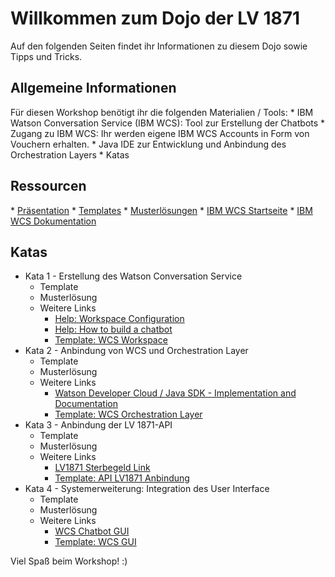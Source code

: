 <h1>Willkommen zum Dojo der LV 1871</h1>

Auf den folgenden Seiten findet ihr Informationen zu diesem Dojo sowie Tipps und Tricks. 

<h2>Allgemeine Informationen</h2>
Für diesen Workshop benötigt ihr die folgenden Materialien / Tools:
* IBM Watson Conversation Service (IBM WCS): Tool zur Erstellung der Chatbots
* Zugang zu IBM WCS: Ihr werden eigene IBM WCS Accounts in Form von Vouchern erhalten.
* Java IDE zur Entwicklung und Anbindung des Orchestration Layers 
* Katas 

<h2>Ressourcen</h2> 
* <a target="_blank" href="https://gitlab.infomotion.de/lv1871/chatbot/blob/master/WatsonJavaDojo.pptx">Präsentation</a> 
* <a target="_blank" href="https://gitlab.infomotion.de/lv1871/chatbot/tree/master/Templates">Templates</a>
* <a target="_blank" href="https://gitlab.infomotion.de/lv1871/chatbot/tree/master/Musterlösungen">Musterlösungen</a>
* <a target="_blank" href="https://watson-assistant.eu-de.bluemix.net/">IBM WCS Startseite</a>   
* <a target="_blank" href="https://console.bluemix.net/docs/services/conversation/configure-workspace.html#configuring-a-watson-assistant-workspace">IBM WCS Dokumentation</a>


<h2>Katas</h2>
<ul>
	<li> Kata 1 - Erstellung des Watson Conversation Service 
	<ul>
		<li>Template</li>
		<li>Musterlösung</li>
		<li>Weitere Links
			<ul>
				<li><a target="_blank" href="https://console.bluemix.net/docs/services/conversation/configure-workspace.html#configuring-a-watson-assistant-workspace">Help: Workspace Configuration</a></li>
				<li><a target="_blank" href="www.ibm.com/watson/how-to-build-a-chatbot/">Help: How to build a chatbot</a></li>
				<li><a target="_blank" href="">Template: WCS Workspace</a></li>
			</ul>
		</li>
	</ul>
	</li>
	<li> Kata 2 - Anbindung von WCS und Orchestration Layer
	<ul>
		<li>Template</li>
		<li>Musterlösung</li>
		<li>Weitere Links
			<ul>
				<li><a target="_blank" href="github.com/watson-developer-cloud/java-sdk/">Watson Developer Cloud / Java SDK - Implementation and  Documentation</a></li>
				<li><a target="_blank" href="">Template: WCS Orchestration Layer</a></li>
			</ul>
		</li>
	</ul>
	</li>
	<li> Kata 3 - Anbindung der LV 1871-API 
	<ul>
		<li>Template</li>
		<li>Musterlösung</li>
		<li>Weitere Links
			<ul>
				<li><a target="_blank" href="www.lv1871.de/lv1871_internet/sterbegeldversicherung.htm#/?versicherungssumme=9000">LV1871 Sterbegeld Link</a></li>
				<li><a target="_blank" href="">Template: API LV1871 Anbindung</a></li>
			</ul>
		</li>
	</ul>
	</li>
	<li> Kata 4 - Systemerweiterung: Integration des User Interface
	<ul>
		<li>Template</li>
		<li>Musterlösung</li>
		<li>Weitere Links
			<ul>
				<li><a target="_blank" href="git.ng.bluemix.net/insdach/chatbot-template">WCS Chatbot GUI</a></li>
				<li><a target="_blank" href="">Template: WCS GUI </a></li>
			</ul>
		</li>
	</ul>
	</li>
</ul>



Viel Spaß beim Workshop! :)
  

